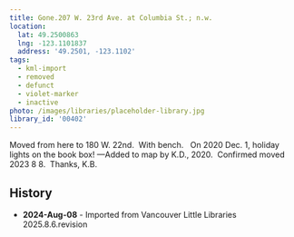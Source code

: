 ```yaml
---
title: Gone.207 W. 23rd Ave. at Columbia St.; n.w.
location:
  lat: 49.2500863
  lng: -123.1101837
  address: '49.2501, -123.1102'
tags:
  - kml-import
  - removed
  - defunct
  - violet-marker
  - inactive
photo: /images/libraries/placeholder-library.jpg
library_id: '00402'
---
```

Moved from here to 180 W. 22nd.  With bench.  
On 2020 Dec. 1, holiday lights on the book box!
—Added to map by K.D., 2020.  
Confirmed moved 2023 8 8.  Thanks, K.B.

## History
- **2024-Aug-08** - Imported from Vancouver Little Libraries 2025.8.6.revision
